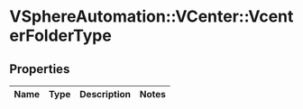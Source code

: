 # VSphereAutomation::VCenter::VcenterFolderType

## Properties
Name | Type | Description | Notes
------------ | ------------- | ------------- | -------------


